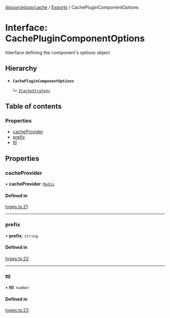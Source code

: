 [@sourceloop/cache](../README.md) / [Exports](../modules.md) / CachePluginComponentOptions

# Interface: CachePluginComponentOptions

Interface defining the component's options object

## Hierarchy

- **`CachePluginComponentOptions`**

  ↳ [`ICacheStrategy`](ICacheStrategy.md)

## Table of contents

### Properties

- [cacheProvider](CachePluginComponentOptions.md#cacheprovider)
- [prefix](CachePluginComponentOptions.md#prefix)
- [ttl](CachePluginComponentOptions.md#ttl)

## Properties

### cacheProvider

• **cacheProvider**: [`Redis`](../enums/CacheStrategyTypes.md#redis)

#### Defined in

[types.ts:21](https://github.com/sourcefuse/loopback4-microservice-catalog/blob/00e854d46/packages/cache/src/types.ts#L21)

___

### prefix

• **prefix**: `string`

#### Defined in

[types.ts:22](https://github.com/sourcefuse/loopback4-microservice-catalog/blob/00e854d46/packages/cache/src/types.ts#L22)

___

### ttl

• **ttl**: `number`

#### Defined in

[types.ts:23](https://github.com/sourcefuse/loopback4-microservice-catalog/blob/00e854d46/packages/cache/src/types.ts#L23)
